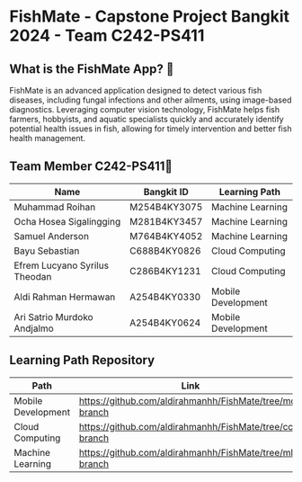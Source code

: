 # FishMate - Capstone Project Bangkit 2024 - Team C242-PS411

## What is the FishMate App? 📱

FishMate is an advanced application designed to detect various fish diseases, including fungal infections and other ailments, using image-based diagnostics. Leveraging computer vision technology, FishMate helps fish farmers, hobbyists, and aquatic specialists quickly and accurately identify potential health issues in fish, allowing for timely intervention and better fish health management.

## Team Member C242-PS411🤝
| Name                | Bangkit ID         | Learning Path           |
|---------------------|--------------------|--------------------------|
| Muhammad Roihan         | M254B4KY3075          | Machine Learning |
| Ocha Hosea Sigalingging            | M281B4KY3457          | Machine Learning         |
| Samuel Anderson	          | M764B4KY4052          | Machine Learning  |
| Bayu Sebastian        | C688B4KY0826          | Cloud Computing          |
| Efrem Lucyano Syrilus Theodan	| C286B4KY1231 | Cloud Computing |
| Aldi Rahman Hermawan | A254B4KY0330 | Mobile Development |
| Ari Satrio Murdoko Andjalmo | A254B4KY0624 | Mobile Development |

## Learning Path Repository
| Path | Link |
|------|------|
| Mobile Development | https://github.com/aldirahmanhh/FishMate/tree/md-branch |
| Cloud Computing | https://github.com/aldirahmanhh/FishMate/tree/cc-branch |
| Machine Learning | https://github.com/aldirahmanhh/FishMate/tree/ml-branch |
